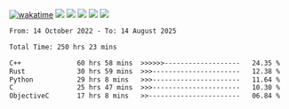 [![wakatime](https://wakatime.com/badge/user/368879df-dc38-4b1a-86c4-8a2054a0e074.svg)](https://wakatime.com/@368879df-dc38-4b1a-86c4-8a2054a0e074)
<img src="https://img.shields.io/badge/Windows-0078D6?style=flat&logo=Windows&logoColor=white">
<img src="https://img.shields.io/badge/IntelliJ_IDEA-000000.svg?style=flat&logo=IntelliJ-IDEA&logoColor=white">
<img src="https://img.shields.io/badge/CLion-000000.svg?style=flat&logo=CLion&logoColor=white">
<img src="https://img.shields.io/badge/Visual_Studio_Code-007ACC?style=flat&logo=Visual-Studio-Code&logoColor=white">
<img src="https://img.shields.io/badge/Discord-5865F2?label=kano42&style=flat&logo=discord&logoColor=white">
<br>


<!--START_SECTION:waka-->

```txt
From: 14 October 2022 - To: 14 August 2025

Total Time: 250 hrs 23 mins

C++              60 hrs 58 mins  >>>>>>-------------------   24.35 %
Rust             30 hrs 59 mins  >>>----------------------   12.38 %
Python           29 hrs 8 mins   >>>----------------------   11.64 %
C                25 hrs 47 mins  >>>----------------------   10.30 %
ObjectiveC       17 hrs 8 mins   >>-----------------------   06.84 %
```

<!--END_SECTION:waka-->
